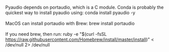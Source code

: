 Pyaudio depends on portaudio, which is a C module. Conda is probably the quickest way to install pyaudio using: conda install pyaudio -y<br>
<br>
MacOS can install portaudio with Brew: brew install portaudio<br><br>
If you need brew, then run: ruby -e "$(curl -fsSL https://raw.githubusercontent.com/Homebrew/install/master/install)" < /dev/null 2> /dev/null<br>
